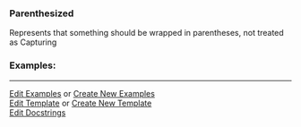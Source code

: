 ### <a id="McUtils.Parsers.RegexPatterns.Parenthesized">Parenthesized</a>
Represents that something should be wrapped in parentheses, not treated as Capturing

### Examples:


___

[Edit Examples](https://github.com/McCoyGroup/References/edit/gh-pages/Documentation/examples/McUtils/Parsers/RegexPatterns/Parenthesized.md) or 
[Create New Examples](https://github.com/McCoyGroup/References/new/gh-pages/?filename=Documentation/examples/McUtils/Parsers/RegexPatterns/Parenthesized.md) <br/>
[Edit Template](https://github.com/McCoyGroup/References/edit/gh-pages/Documentation/templates/McUtils/Parsers/RegexPatterns/Parenthesized.md) or 
[Create New Template](https://github.com/McCoyGroup/References/new/gh-pages/?filename=Documentation/templates/McUtils/Parsers/RegexPatterns/Parenthesized.md) <br/>
[Edit Docstrings](https://github.com/McCoyGroup/McUtils/edit/master/Parsers/RegexPatterns/Parenthesized/__init__.py?message=Update%20Docs)

